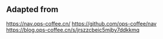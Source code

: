 ## Adapted from

https://nav.ops-coffee.cn/
https://github.com/ops-coffee/nav
https://blog.ops-coffee.cn/s/jrszzcbeic5mjby7ddkkmq
